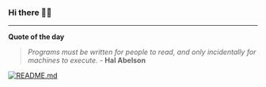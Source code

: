 ### Hi there 👋🏻


---

**Quote of the day**

> *Programs must be written for people to read, and only incidentally for machines to execute.* - **Hal Abelson** 

[![README.md](https://github.com/marcolovazzano/marcolovazzano/actions/workflows/readme.yml/badge.svg)](https://github.com/marcolovazzano/marcolovazzano/actions/workflows/readme.yml)
